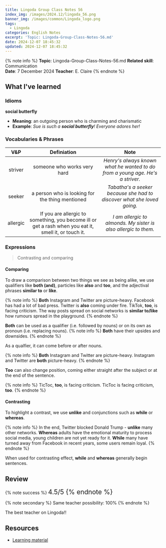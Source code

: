 ```yaml
---
title: Lingoda Group Class Notes 56
index_img: /images/2024.12/lingoda_56.png
banner_img: /images/common/Lingoda_logo.png
tags:
  - Lingoda
categories: English Notes
excerpt: 'Topic: Lingoda-Group-Class-Notes-56.md'
date: 2024-12-07 18:45:32
updated: 2024-12-07 18:45:32
---
```


{% note info %}
**Topic**: Lingoda-Group-Class-Notes-56.md
**Related skill**: Communication  
**Date**: 7 December 2024
**Teacher**: E. Claire
{% endnote %}

## What I've learned

### Idioms
**social butterfly**
- **Meaning**: an outgoing person who is charming and charismatic
- **Example**: *Sue is such a **social butterfly**! Everyone adores her!*

### Vocabularies & Phrases

|   V&P    |                                              Definiation                                               |                                     Note                                      |
| :------: | :----------------------------------------------------------------------------------------------------: | :---------------------------------------------------------------------------: |
| striver  |                                      someone who works very hard                                       | *Henry's always known what he wanted to do from a young age. He's a striver.* |
|  seeker  |                            a person who is looking for the thing mentioned                             |    *Tabatha's a seeker because she had to discover what she loved going.*     |
| allergic | If you are allergic to something, you become ill or get a rash when you eat it, smell it, or touch it. |        *I am allergic to almonds. My sister is also allergic to them.*        |

### Expressions
> Contrasting and comparing

#### Comparing
To draw a comparison between two things we see as being alike, we use qualifiers like **both (and)**, particles like **also** and **too**, and the adjectival phrases **similar to** or **like**.

{% note info %}
**Both** Instagram and Twitter are picture-heavy.
Facebook has had a lot of bad press. Twitter is **also** coming under fire. TikTok, **too**, is facing criticism.
The way posts spread on social networks is **similar to/like** how rumours spread in the playground.
{% endnote %}

**Both** can be used as a qualifier (i.e. followed by nouns) or on its own as pronoun (i.e. replacing nouns).
{% note info %}
**Both** have their upsides and downsides.
{% endnote %}

As a qualfier, it can come before or after nouns.

{% note info %}
**Both** Instagram and Twitter are picture-heavy.
Instagram and Twitter are **both** picture-heavy.
{% endnote %}

**Too** can also change position, coming either straight after the subject or at the end of the sentence.

{% note info %}
TicToc, **too**, is facing criticism.
TicToc is facing criticism, **too**.
{% endnote %}

#### Contrasting
To highlight a contrast, we use **unlike** and conjunctions such as **while** or **whereas**.

{% note info %}
In the end, Twitter blocked Donald Trump - **unlike** many other networks.
**Whereas** adults have the emotional maturity to process social media, young children are not yet ready for it.
**While** many have turned away from Facebook in recent years, some users remain loyal.
{% endnote %}

When used for contrasting effect, **while** and **whereas** generally begin sentences.

## Review

{% note success %}
<span style="font-size:1.5em;">
4.5/5
<span>
{% endnote %}

{% note secondary %}
<span style="font-size:1em;">
Same teacher possibility: 100%
<span>
{% endnote %}

The best teacher on Lingoda!!

## Resources
- [Learning material](https://learn.lingoda.com/english/learning-materials/6748591bdce1b/source/download)


